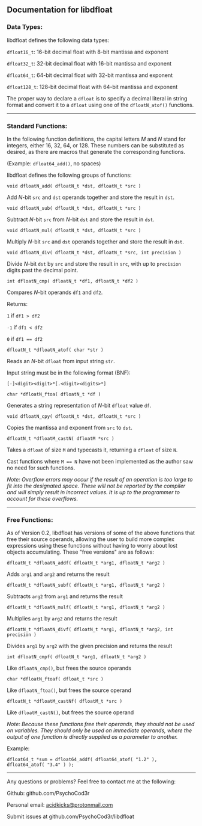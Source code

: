 ## Documentation for libdfloat

### Data Types:

libdfloat defines the following data types:

`dfloat16_t`: 16-bit decimal float with 8-bit mantissa and exponent

`dfloat32_t`: 32-bit decimal float with 16-bit mantissa and exponent

`dfloat64_t`: 64-bit decimal float with 32-bit mantissa and exponent

`dfloat128_t`: 128-bit decimal float with 64-bit mantissa and exponent

The proper way to declare a `dfloat` is to specify a decimal literal in
string format and convert it to a `dfloat` using one of the `dfloatN_atof()`
functions.

---------------------------------------------------------------------------

### Standard Functions:

In the following function definitions, the capital letters *M* and *N* stand
for integers, either 16, 32, 64, or 128. These numbers can be substituted
as desired, as there are macros that generate the corresponding functions.

(Example: `dfloat64_add()`, no spaces)

libdfloat defines the following groups of functions:

`void dfloatN_add( dfloatN_t *dst, dfloatN_t *src )`

Add *N*-bit `src` and `dst` operands together and store the result in `dst`.

`void dfloatN_sub( dfloatN_t *dst, dfloatN_t *src )`

Subtract *N*-bit `src` from *N*-bit `dst` and store the result in `dst`.

`void dfloatN_mul( dfloatN_t *dst, dfloatN_t *src )`

Multiply *N*-bit `src` and `dst` operands together and store the result in `dst`.

`void dfloatN_div( dfloatN_t *dst, dfloatN_t *src, int precision )`

Divide *N*-bit `dst` by `src` and store the result in `src`, with up to `precision`
digits past the decimal point.

`int dfloatN_cmp( dfloatN_t *df1, dfloatN_t *df2 )`

Compares *N*-bit operands `df1` and `df2`.

Returns:

`1` if `df1 > df2`

`-1` if `df1 < df2`

`0` if `df1 == df2`

`dfloatN_t *dfloatN_atof( char *str )`

Reads an *N*-bit `dfloat` from input string `str`.

Input string must be in the following format (BNF):

`[-]<digit><digit>*[.<digit><digits>*]`

`char *dfloatN_ftoa( dfloatN_t *df )`

Generates a string representation of *N*-bit `dfloat` value `df`.

`void dfloatN_cpy( dfloatN_t *dst, dfloatN_t *src )`

Copies the mantissa and exponent from `src` to `dst`.

`dfloatN_t *dfloatM_castN( dfloatM *src )`

Takes a `dfloat` of size `M` and typecasts it, returning a `dfloat` of size `N`.

Cast functions where `M == N` have not been implemented as the author
saw no need for such functions.

*Note: Overflow errors may occur if the result of an operation is too
large to fit into the designated space. These will not be reported by
the compiler and will simply result in incorrect values. It is up to
the programmer to account for these overflows.*

---------------------------------------------------------------------------

### Free Functions:

As of Version 0.2, libdfloat has versions of some of the above functions
that free their source operands, allowing the user to build more complex
expressions using these functions without having to worry about lost
objects accumulating. These "free versions" are as follows:

`dfloatN_t *dfloatN_addf( dfloatN_t *arg1, dfloatN_t *arg2 )`

Adds `arg1` and `arg2` and returns the result

`dfloatN_t *dfloatN_subf( dfloatN_t *arg1, dfloatN_t *arg2 )`

Subtracts `arg2` from `arg1` and returns the result

`dfloatN_t *dfloatN_mulf( dfloatN_t *arg1, dfloatN_t *arg2 )`

Multiplies `arg1` by `arg2` and returns the result

`dfloatN_t *dfloatN_divf( dfloatN_t *arg1, dfloatN_t *arg2, int precision )`

Divides `arg1` by `arg2` with the given precision and returns the result

`int dfloatN_cmpf( dfloatN_t *arg1, dfloatN_t *arg2 )`

Like `dfloatN_cmp()`, but frees the source operands

`char *dfloatN_ftoaf( dfloat_t *src )`

Like `dfloatN_ftoa()`, but frees the source operand

`dfloatN_t *dfloatM_castNf( dfloatM_t *src )`

Like `dfloatM_castN()`, but frees the source operand

*Note: Because these functions free their operands, they should not be
used on variables. They should only be used on immediate operands,
where the output of one function is directly supplied as a parameter to
another.*

Example:

`dfloat64_t *sum = dfloat64_addf( dfloat64_atof( "1.2" ), dfloat64_atof( "3.4" ) );`

--------------------------------------------------------------------------

Any questions or problems? Feel free to contact me at the following:

Github: github.com/PsychoCod3r

Personal email: acidkicks@protonmail.com

Submit issues at github.com/PsychoCod3r/libdfloat

